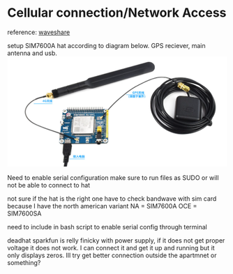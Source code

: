 # Cellular connection/Network Access

reference: [waveshare](https://www.waveshare.com/wiki/SIM7600E-H_4G_HAT)


setup SIM7600A hat according to diagram below. GPS reciever, main antenna and usb.
![SIM7600A hat setup](SIM7600A.png)

Need to enable serial configuration
make sure to run files as SUDO or will not be able to connect to hat

not sure if the hat is the right one have to check bandwave with sim card because I have the north american variant
NA = SIM7600A
OCE = SIM7600SA

need to include in bash script to enable serial config through terminal 

deadhat sparkfun is relly finicky with power supply, if it does not get proper voltage it does not work. I can connect it and get it up and running but it only displays zeros. Ill try get better connection outside the apartmnet or something?


